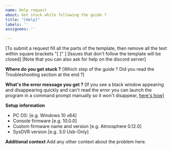 ```yaml
---
name: Help request
about: Got stuck while following the guide ?
title: "[Help]"
labels: ''
assignees: ''

---
```


[To submit a request fill all the parts of the template, then remove all the text within square brackets "[ ]" ]
[Issues that don't follow the template will be closed]
[Note that you can also ask for help on the discord server]

**Where do you get stuck ?**
[Which step of the guide ? Did you read the Troubleshooting section at the end ?]

**What's the error message you get ?**
[If you see a black window appearing and disappearing quickly and can't read the error you can launch the program in a command prompt manually so it won't disappear, [here's how](https://superuser.com/questions/494538/how-do-i-open-a-program-via-the-command-prompt-in-windows-8)]

**Setup information**
 - PC OS: [e.g. Windows 10 x64]
 - Console firmware [e.g. 10.0.0]
 - Custom firmware name and version [e.g. Atmosphere 0.12.0]
 - SysDVR version [e.g. 3.0 Usb-Only]

**Additional context**
Add any other context about the problem here.
